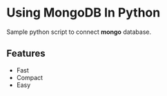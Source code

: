 # Using MongoDB In Python
Sample python script to connect **mongo** database.

## Features 
  - Fast
  - Compact
  - Easy
